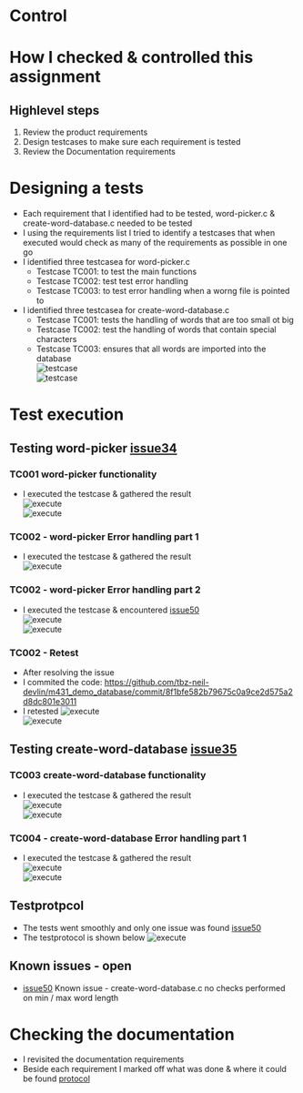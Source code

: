 # Control

# How I checked & controlled this assignment
## Highlevel steps
1. Review the product requirements
2. Design testcases to make sure each requirement is tested
3. Review the Documentation requirements

# Designing a tests
* Each requirement that I identified had to be tested, word-picker.c & create-word-database.c needed to be tested
* I using the requirements list I tried to identify a testcases that when executed would check as many of the requirements as possible in one go
* I identified three testcasea for word-picker.c
  * Testcase TC001: to test the main functions
  * Testcase TC002: test test error handling  
  * Testcase TC003: to test error handling when a worng file is pointed to
* I identified three testcasea for create-word-database.c
  * Testcase TC001: tests the handling of words that are too small ot big
  * Testcase TC002: test the handling of words that contain special characters  
  * Testcase TC003: ensures that all words are imported into the database  
![testcase][control01]  
![testcase][control02]  

# Test execution
## Testing word-picker [issue34]
### TC001 word-picker functionality
* I executed the testcase & gathered the result  
![execute][execute01]  
![execute][execute02]  

### TC002 - word-picker Error handling part 1
* I executed the testcase & gathered the result  
![execute][execute03]  

### TC002 - word-picker Error handling part 2
* I executed the testcase & encountered [issue50]   
![execute][execute05]  
![execute][execute06]  
 
### TC002 - Retest
* After resolving the issue 
* I commited the code: https://github.com/tbz-neil-devlin/m431_demo_database/commit/8f1bfe582b79675c0a9ce2d575a2d8dc801e3011
* I retested
![execute][execute07]  
![execute][execute08] 

## Testing create-word-database [issue35]
### TC003 create-word-database functionality
* I executed the testcase & gathered the result  
![execute][execute09]  
![execute][execute10]  

### TC004 - create-word-database Error handling part 1
* I executed the testcase & gathered the result  
![execute][execute11]  
![execute][execute12]  

## Testprotpcol
* The tests went smoothly and only one issue was found [issue50] 
* The testprotocol is shown below
![execute][protocol] 

## Known issues - open
* [issue50] Known issue - create-word-database.c no checks performed on min / max word length

# Checking the documentation
* I revisited the documentation requirements
* Beside each requirement I marked off what was done & where it could be found
[protocol][documentation]
 


[control01]: ../02_resources/images/control-testcase-tc001.JPG
[control02]: ../02_resources/images/control-testcase-tc002-tc003.JPG
  
[execute01]: ../02_resources/images/control-execute-tc001-01.jpg
[execute02]: ../02_resources/images/control-execute-tc001-02.JPG
[execute03]: ../02_resources/images/control-execute-tc002-01.JPG
[execute04]: ../02_resources/images/control-execute-tc002-02.JPG
[execute05]: ../02_resources/images/control-execute-tc003-01.JPG
[execute06]: ../02_resources/images/control-execute-tc003-02.JPG
[execute07]: ../02_resources/images/control-execute-tc003-03.JPG
[execute08]: ../02_resources/images/control-execute-tc003-04.JPG
[execute09]: ../02_resources/images/control-execute-tc003a-01.JPG
[execute10]: ../02_resources/images/control-execute-tc003a-02.JPG
[execute11]: ../02_resources/images/control-execute-tc004-01.JPG
[execute12]: ../02_resources/images/control-execute-tc004-02.JPG

[protocol]: ../02_resources/images/control-testprotocol-01.JPG
[documentation]: ../02_resources/images/control-documentation-01.JPG

[issue34]: https://github.com/tbz-neil-devlin/m431_demo_database/issues/34
[issue35]: https://github.com/tbz-neil-devlin/m431_demo_database/issues/35
[issue50]: https://github.com/tbz-neil-devlin/m431_demo_database/issues/50

  
